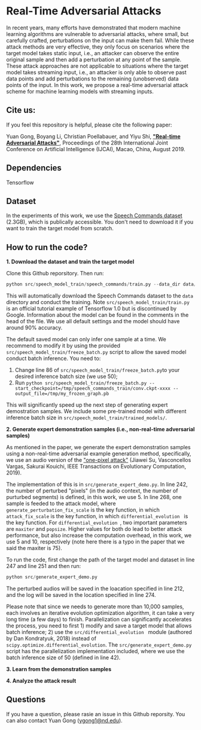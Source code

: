 
# Real-Time Adversarial Attacks
In recent years, many efforts have demonstrated that modern machine learning algorithms are vulnerable to adversarial attacks, where small, but carefully crafted, perturbations on the input can make them fail. While these attack methods are very effective, they only focus on scenarios where the target model takes static input, i.e., an attacker can observe the entire original sample and then add a perturbation at any point of the sample. These attack approaches are not applicable to situations where the target model takes streaming input, i.e., an attacker is only able to observe past data points and add perturbations to the remaining (unobserved) data points of the input. In this work, we propose a real-time adversarial attack scheme for machine learning models with streaming inputs.

## Cite us:  
If you feel this repository is helpful, please cite the following paper:

Yuan Gong, Boyang Li, Christian Poellabauer, and Yiyu Shi, **["Real-time Adversarial Attacks"](https://www.ijcai.org/Proceedings/2019/649)**, Proceedings of the 28th International Joint Conference on Artificial Intelligence (IJCAI), Macao, China, August 2019.

## Dependencies
Tensorflow 

## Dataset

In the experiments of this work, we use the [Speech Commands dataset](https://storage.cloud.google.com/download.tensorflow.org/data/speech_commands_v0.02.tar.gz) (2.3GB), which is publically accessible. You don't need to download it if you want to train the target model from scratch.

## How to run the code?
**1. Download the dataset and train the target model**

Clone this Github reporsitory. Then run:
```python
python src/speech_model_train/speech_commands/train.py --data_dir data/
``` 
This will automatically download the Speech Commands dataset to the ``data`` directory and conduct the training. Note ``src/speech_model_train/train.py`` is an official tutorial example of Tensorflow 1.0 but is discontinued by Google. Information about the model can be found in the comments in the head of the file. We use all default settings and the model should have around 90% accuracy. 

The default saved model can only infer one sample at a time. We recommend to modify it by using the provided ``src/speech_model_train/freeze_batch.py`` script to allow the saved model conduct batch inference. You need to: 
1) Change line 86 of ``src/speech_model_train/freeze_batch.py``to your desired inference batch size (we use 50); 
2) Run ``python src/speech_model_train/freeze_batch.py --start_checkpoint=/tmp/speech_commands_train/conv.ckpt-xxxx --output_file=/tmp/my_frozen_graph.pb
``

This will significantly speed up the next step of generating expert demostration samples. We include some pre-trained model with different inference batch size in ``src/speech_model_train/trained_models/``.

**2. Generate expert demonstration samples (i.e., non-real-time adversarial samples)**

 As mentioned in the paper, we generate the expert demonstration samples using a non-real-time adversarial example generation method, specifically, we use an audio version of the ["one-pixel attack"](https://arxiv.org/abs/1710.08864) (Jiawei Su, Vasconcellos Vargas, Sakurai Kouichi, IEEE Transactions on Evolutionary Computation, 2019). 

The implementation of this is in ``src/generate_expert_demo.py``.  In line 242, the number of perturbed "pixels" (in the audio context, the number of purturbed segments) is defined, in this work, we use 5. In line 268, one sample is feeded to the attack model, where ``generate_perturbation_fix_scale`` is the key function, in which ``attack_fix_scale`` is the key function, in which ``differential_evolution `` is the key function. For ``differential_evolution ``, two important parameters are ``maxiter`` and ``popsize``. Higher values for both do lead to better attack performance, but also increase the computation overhead, in this work, we use 5 and 10, respectively (note here there is a typo in the paper that we said the maxiter is 75). 

To run the code, first change the path of the target model and dataset in line 247 and line 251 and then run:

```python
python src/generate_expert_demo.py
```
The perturbed audios will be saved in the loacation specified in line 212, and the log will be saved in the location specified in line 274.

Please note that since we needs to generate more than 10,000 samples, each involves an iterative evolution optimization algorithm, it can take a very long time (a few days) to finish. Parallelization can significantly accelerates the process, you need to first 1) modify and save a target model that allows batch inference; 2) use the ``src/differential_evolution `` module (authored by Dan Kondratyuk, 2018) instead of ``scipy.optimize.differential_evolution``. The ``src/generate_expert_demo.py`` script has the parallelization implementation included, where we use the batch inference size of 50 (defined in line 42).

**3. Learn from the demonstration samples**


**4. Analyze the attack result**


## Questions

If you have a question, please rasie an issue in this Github reporsity. You can also contact Yuan Gong (ygong1@nd.edu).
